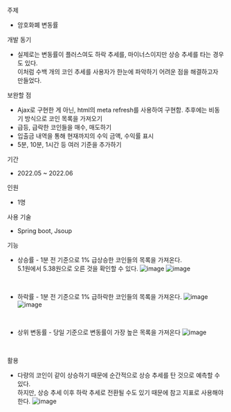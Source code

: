 주제
- 암호화폐 변동률


개발 동기
- 실제로는 변동률이 플러스여도 하락 추세를, 
마이너스이지만 상승 추세를 타는 경우도 있다. <br>
이처럼 수백 개의 코인 추세를 사용자가 한눈에 파악하기
어려운 점을 해결하고자 만들었다.


보완할 점
- Ajax로 구현한 게 아닌, html의 meta refresh를 사용하여 구현함.  추후에는 비동기 방식으로 코인 목록을 가져오기
- 급등, 급락한 코인들을 매수, 매도하기
- 입출금 내역을 통해 현재까지의 수익 금액, 수익률 표시
- 5분, 10분, 1시간 등 여러 기준을 추가하기


기간
- 2022.05 ~ 2022.06


인원
- 1명


사용 기술
- Spring boot, Jsoup


기능
- 상승률 - 1분 전 기준으로 1% 급상승한 코인들의 목록을 가져온다.<br>
5.1원에서 5.38원으로 오른 것을 확인할 수 있다.
![image](https://user-images.githubusercontent.com/54443194/221151625-27dfd3d9-1d02-41c3-8b47-e7ad67397053.png)
![image](https://user-images.githubusercontent.com/54443194/221157493-fb67e9fd-00f8-490c-8dc3-8a8a287e13bc.png)

<br>

- 하락률 - 1분 전 기준으로 1% 급하락한 코인들의 목록을 가져온다.
![image](https://user-images.githubusercontent.com/54443194/221151763-eebbfa6c-ec07-4af1-9875-f32e9dcf9e97.png)
![image](https://user-images.githubusercontent.com/54443194/221157631-a14f6444-d4d5-437e-a41c-f1c9316c54d4.png)

<br>

- 상위 변동률 - 당일 기준으로 변동률이 가장 높은 목록을 가져온다
 ![image](https://user-images.githubusercontent.com/54443194/221157785-63efa5a4-8383-4373-93cc-03ec59ae52fb.png)

<br>

활용
- 다량의 코인이 같이 상승하기 때문에 순간적으로 상승 추세를 탄 것으로 예측할 수 있다. <br>
하지만, 상승 추세 이후 하락 추세로 전환될 수도 있기 때문에 참고 지표로 사용해야 한다.
![image](https://user-images.githubusercontent.com/54443194/221151896-21efb79c-d1bc-4985-9888-fefc572a914c.png)
